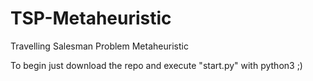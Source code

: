 # TSP-Metaheuristic
Travelling Salesman Problem Metaheuristic

To begin just download the repo and execute "start.py" with python3 ;)
